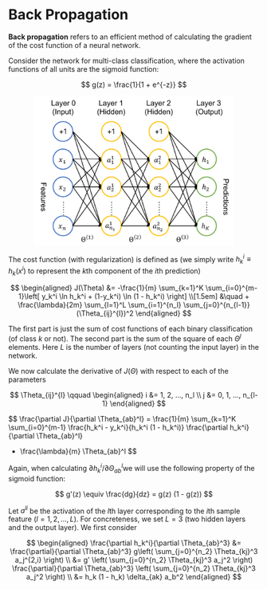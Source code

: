 # Back Propagation

**Back propagation** refers to an efficient method of calculating the gradient of the cost function of a neural network. 

Consider the network for multi-class classification, where the activation functions of all units are the sigmoid function:

$$
g(z) = \frac{1}{1 + e^{-z}}
$$

<center>
<img src="Figures/neural_network.svg" alt="neural network" width="400px">
</center>

The cost function (with regularization) is defined as (we simply write $h_k^i \equiv h_k(x^i)$ to represent the $k$th component of the $i$th prediction)

$$
\begin{aligned}
    J(\Theta) &= -\frac{1}{m} 
    \sum_{k=1}^K \sum_{i=0}^{m-1}\left[
        y_k^i \ln h_k^i
        + (1-y_k^i) \ln (1 - h_k^i)
    \right]
    \\[1.5em] &\quad 
    + \frac{\lambda}{2m} 
    \sum_{l=1}^L \sum_{i=1}^{n_l} \sum_{j=0}^{n_{l-1}}
    (\Theta_{ij}^{l})^2
\end{aligned}
$$

The first part is just the sum of cost functions of each binary classification (of class $k$ or not). The second part is the sum of the square of each $\Theta^{l}$ elements. Here $L$ is the number of layers (not counting the input layer) in the network. 

We now calculate the derivative of $J(\Theta)$ with respect to each of the parameters 

$$
\Theta_{ij}^{l} \qquad
\begin{aligned}
    i &= 1, 2, ..., n_l \\
    j &= 0, 1, ..., n_{l-1}
\end{aligned}
$$

$$
\frac{\partial J}{\partial \Theta_{ab}^l}
= \frac{1}{m} \sum_{k=1}^K \sum_{i=0}^{m-1}
\frac{h_k^i - y_k^i}{h_k^i (1 - h_k^i)}
\frac{\partial h_k^i}{\partial \Theta_{ab}^l}
+ \frac{\lambda}{m} \Theta_{ab}^l
$$

Again, when calculating $\partial h_k^i / \partial \Theta_{ab}^{l}$we will use the following property of the sigmoid function:

$$
g'(z) \equiv \frac{dg}{dz} = g(z) (1 - g(z))
$$

Let $a^{li}$ be the activation of the $l$th layer corresponding to the $i$th sample feature ($l = 1,2,...,L$). For concreteness, we set $L=3$ (two hidden layers and the output layer). We first consider 

$$
\begin{aligned}
    \frac{\partial h_k^i}{\partial \Theta_{ab}^3}
    &= \frac{\partial}{\partial \Theta_{ab}^3}
    g\left(
        \sum_{j=0}^{n_2} \Theta_{kj}^3 a_j^{2,i}
    \right)
    \\
    &= g' \left(
        \sum_{j=0}^{n_2} \Theta_{kj}^3 a_j^2
    \right)
    \frac{\partial}{\partial \Theta_{ab}^3}
    \left(
        \sum_{j=0}^{n_2} \Theta_{kj}^3 a_j^2
    \right)
    \\
    &= h_k (1 - h_k) \delta_{ak} a_b^2
\end{aligned}
$$

